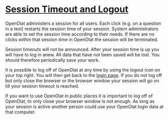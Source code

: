#  [Session Timeout and Logout](Session+Timeout+and+Logout.html)

OpenOlat administers a session for all users. Each click (e.g. on a question
in a test) restarts the session time of your session. System administrators
are able to set the session time according to their needs. If there are no
clicks within that session time in OpenOlat the session will be terminated.

Session timeouts will not be announced. After your session time is up you will
have to log in anew. All data that have not been saved will be lost. You
should therefore periodically save your work.

It is possible to log off of OpenOlat at any time by using the logout icon on
your top right. You will then get back to the [login page](Login+Page.html).
If you do not log off but only close the browser or the browser window your
session will go on till your session timeout is reached.

If you want to use OpenOlat in public places it is important to log off of
OpenOlat; to only close your browser window is not enough. As long as your
session is active another person could use your OpenOlat login data at that
computer.

